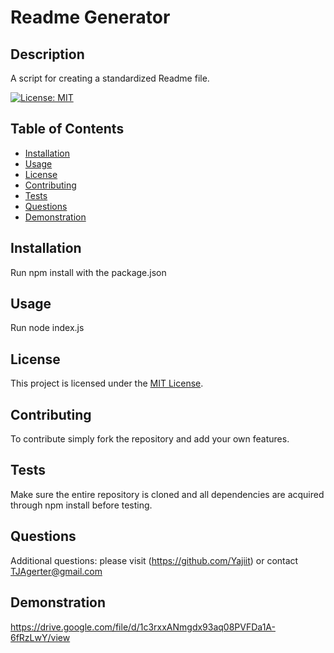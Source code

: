 
# Readme Generator


## Description

A script for creating a standardized Readme file.

[![License: MIT](https://img.shields.io/badge/License-MIT-yellow.svg)](https://opensource.org/licenses/MIT)


## Table of Contents

- [Installation](#installation)
- [Usage](#usage)
- [License](#license)
- [Contributing](#contributing)
- [Tests](#tests)
- [Questions](#questions)
- [Demonstration](#demonstration)

## Installation

Run npm install with the package.json


## Usage

Run node index.js


## License


This project is licensed under the [MIT License](https://opensource.org/licenses/MIT).


## Contributing

To contribute simply fork the repository and add your own features.


## Tests

Make sure the entire repository is cloned and all dependencies are acquired through npm install before testing.


## Questions

Additional questions: please visit (https://github.com/Yajiit)
or contact TJAgerter@gmail.com


## Demonstration

https://drive.google.com/file/d/1c3rxxANmgdx93aq08PVFDa1A-6fRzLwY/view